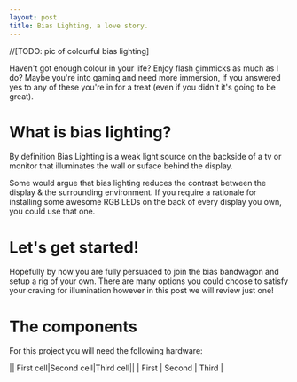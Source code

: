 ```yaml
---
layout: post
title: Bias Lighting, a love story.
---
```


//[TODO: pic of colourful bias lighting]

Haven't got enough colour in your life? Enjoy flash gimmicks as much as I do?
Maybe you're into gaming and need more immersion, if you answered yes to any of
these you're in for a treat (even if you didn't it's going to be great).

# What is bias lighting?

By definition Bias Lighting is a weak light source on the backside of a 
tv or monitor that illuminates the wall or suface behind the display.

Some would argue that bias lighting reduces the contrast between the display &
the surrounding environment.
If you require a rationale for installing some awesome RGB LEDs on the back of
every display you own, you could use that one.

# Let's get started!

Hopefully by now you are fully persuaded to join the bias bandwagon and setup a
rig of your own. There are many options you could choose to satisfy your 
craving for illumination however in this post we will review just one!

# The components

For this project you will need the following hardware:

|| First cell|Second cell|Third cell||
| First | Second | Third |